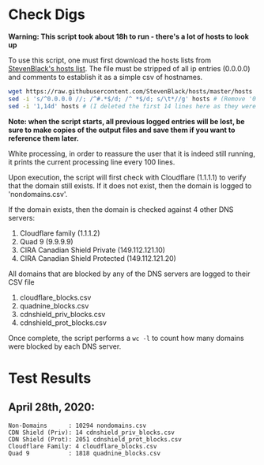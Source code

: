 # Check Digs

**Warning: This script took about 18h to run - there's a lot of hosts to look up**

To use this script, one must first download the hosts lists from [StevenBlack's hosts list](https://raw.githubusercontent.com/StevenBlack/hosts/master/hosts).
The file must be stripped of all ip entries (0.0.0.0) and comments to establish it as a simple csv of hostnames.

```bash
wget https://raw.githubusercontent.com/StevenBlack/hosts/master/hosts
sed -i 's/^0.0.0.0 //; /^#.*$/d; /^ *$/d; s/\t*//g' hosts # (Remove '0' IPs; comments, empty space lines, and tabs)
sed -i '1,14d' hosts # (I deleted the first 14 lines here as they were all 'localhost' entries).
```

**Note: when the script starts, all previous logged entries will be lost, be sure to make copies of the output files and save them if you want to reference them later.**

White processing, in order to reassure the user that it is indeed still running, it prints the current processing line every 100 lines.

Upon execution, the script will first check with Cloudflare (1.1.1.1) to verify that the domain still exists. If it does not exist, then the domain is logged to 'nondomains.csv'.

If the domain exists, then the domain is checked against 4 other DNS servers:
1. Cloudflare family (1.1.1.2)
2. Quad 9 (9.9.9.9)
3. CIRA Canadian Shield Private (149.112.121.10)
4. CIRA Canadian Shield Protected (149.112.121.20)

All domains that are blocked by any of the DNS servers are logged to their CSV file
1. cloudflare_blocks.csv
2. quadnine_blocks.csv
3. cdnshield_priv_blocks.csv
4. cdnshield_prot_blocks.csv

Once complete, the script performs a `wc -l` to count how many domains were blocked by each DNS server.

# Test Results

## April 28th, 2020:

```
Non-Domains      : 10294 nondomains.csv
CDN Shield (Priv): 14 cdnshield_priv_blocks.csv
CDN Shield (Prot): 2051 cdnshield_prot_blocks.csv
Cloudflare Family: 4 cloudflare_blocks.csv
Quad 9           : 1818 quadnine_blocks.csv
```